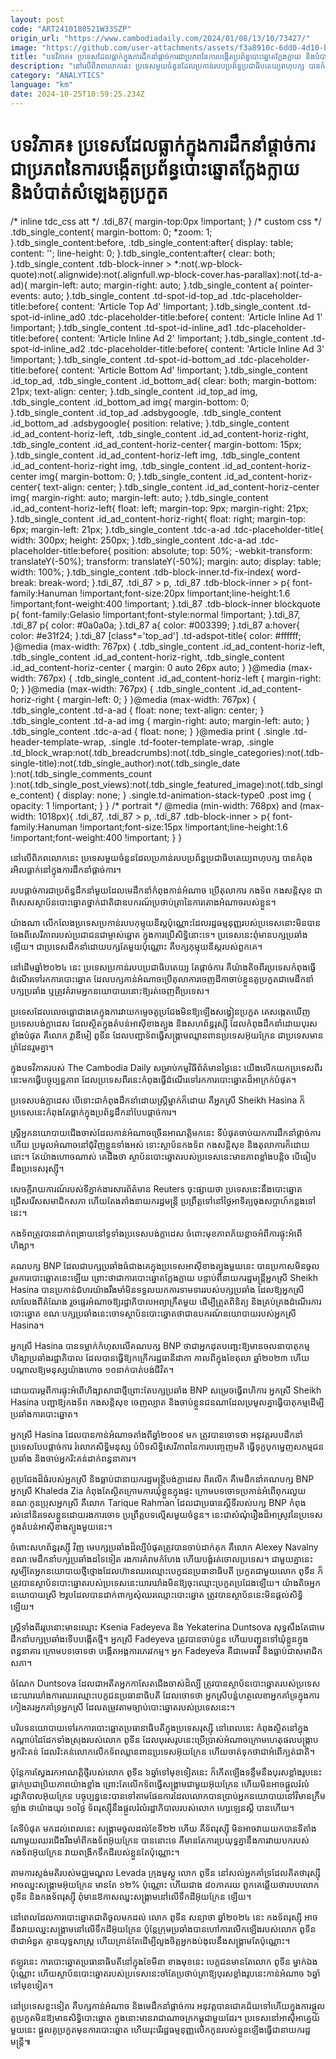 ```yaml
---
layout: post
code: "ART2410180521W33SZP"
origin_url: "https://www.cambodiadaily.com/2024/01/08/13/10/73427/"
image: "https://github.com/user-attachments/assets/f3a8910c-6dd0-4d10-bd64-1f9c8c0ed007"
title: "បទវិភាគ៖ ប្រទេស​ដែល​ធ្លាក់​ក្នុង​ការ​ដឹកនាំ​ផ្ដាច់ការ​ជា​ប្រភព​នៃ​ការ​បង្កើត​ប្រព័ន្ធ​បោះឆ្នោត​ក្លែងក្លាយ និង​បំបាត់​សំឡេង​គូប្រកួត"
description: "នៅ​លើ​ពិភពលោក​នេះ ប្រទេស​មួយ​ចំនួន​ដែល​ប្រកាន់​របប​ប្រព័ន្ធ​ប្រជាធិបតេយ្យ​ពហុបក្ស បាន​កំពុង​រអិល​ធ្លាក់​នៅ​ក្នុង​ការ​ដឹកនាំ​ផ្ដាច់ការ។"
category: "ANALYTICS"
language: "km"
date: 2024-10-25T10:59:25.234Z
---
```


# បទវិភាគ៖ ប្រទេស​ដែល​ធ្លាក់​ក្នុង​ការ​ដឹកនាំ​ផ្ដាច់ការ​ជា​ប្រភព​នៃ​ការ​បង្កើត​ប្រព័ន្ធ​បោះឆ្នោត​ក្លែងក្លាយ និង​បំបាត់​សំឡេង​គូប្រកួត

/\* inline tdc\_css att \*/ .tdi\_87{ margin-top:0px !important; } /\* custom css \*/ .tdb\_single\_content{ margin-bottom: 0; \*zoom: 1; }.tdb\_single\_content:before, .tdb\_single\_content:after{ display: table; content: ''; line-height: 0; }.tdb\_single\_content:after{ clear: both; }.tdb\_single\_content .tdb-block-inner > \*:not(.wp-block-quote):not(.alignwide):not(.alignfull.wp-block-cover.has-parallax):not(.td-a-ad){ margin-left: auto; margin-right: auto; }.tdb\_single\_content a{ pointer-events: auto; }.tdb\_single\_content .td-spot-id-top\_ad .tdc-placeholder-title:before{ content: 'Article Top Ad' !important; }.tdb\_single\_content .td-spot-id-inline\_ad0 .tdc-placeholder-title:before{ content: 'Article Inline Ad 1' !important; }.tdb\_single\_content .td-spot-id-inline\_ad1 .tdc-placeholder-title:before{ content: 'Article Inline Ad 2' !important; }.tdb\_single\_content .td-spot-id-inline\_ad2 .tdc-placeholder-title:before{ content: 'Article Inline Ad 3' !important; }.tdb\_single\_content .td-spot-id-bottom\_ad .tdc-placeholder-title:before{ content: 'Article Bottom Ad' !important; }.tdb\_single\_content .id\_top\_ad, .tdb\_single\_content .id\_bottom\_ad{ clear: both; margin-bottom: 21px; text-align: center; }.tdb\_single\_content .id\_top\_ad img, .tdb\_single\_content .id\_bottom\_ad img{ margin-bottom: 0; }.tdb\_single\_content .id\_top\_ad .adsbygoogle, .tdb\_single\_content .id\_bottom\_ad .adsbygoogle{ position: relative; }.tdb\_single\_content .id\_ad\_content-horiz-left, .tdb\_single\_content .id\_ad\_content-horiz-right, .tdb\_single\_content .id\_ad\_content-horiz-center{ margin-bottom: 15px; }.tdb\_single\_content .id\_ad\_content-horiz-left img, .tdb\_single\_content .id\_ad\_content-horiz-right img, .tdb\_single\_content .id\_ad\_content-horiz-center img{ margin-bottom: 0; }.tdb\_single\_content .id\_ad\_content-horiz-center{ text-align: center; }.tdb\_single\_content .id\_ad\_content-horiz-center img{ margin-right: auto; margin-left: auto; }.tdb\_single\_content .id\_ad\_content-horiz-left{ float: left; margin-top: 9px; margin-right: 21px; }.tdb\_single\_content .id\_ad\_content-horiz-right{ float: right; margin-top: 6px; margin-left: 21px; }.tdb\_single\_content .tdc-a-ad .tdc-placeholder-title{ width: 300px; height: 250px; }.tdb\_single\_content .tdc-a-ad .tdc-placeholder-title:before{ position: absolute; top: 50%; -webkit-transform: translateY(-50%); transform: translateY(-50%); margin: auto; display: table; width: 100%; }.tdb\_single\_content .tdb-block-inner.td-fix-index{ word-break: break-word; }.tdi\_87, .tdi\_87 > p, .tdi\_87 .tdb-block-inner > p{ font-family:Hanuman !important;font-size:20px !important;line-height:1.6 !important;font-weight:400 !important; }.tdi\_87 .tdb-block-inner blockquote p{ font-family:Gelasio !important;font-style:normal !important; }.tdi\_87, .tdi\_87 p{ color: #0a0a0a; }.tdi\_87 a{ color: #003399; }.tdi\_87 a:hover{ color: #e31f24; }.tdi\_87 \[class\*='top\_ad'\] .td-adspot-title{ color: #ffffff; }@media (max-width: 767px) { .tdb\_single\_content .id\_ad\_content-horiz-left, .tdb\_single\_content .id\_ad\_content-horiz-right, .tdb\_single\_content .id\_ad\_content-horiz-center { margin: 0 auto 26px auto; } }@media (max-width: 767px) { .tdb\_single\_content .id\_ad\_content-horiz-left { margin-right: 0; } }@media (max-width: 767px) { .tdb\_single\_content .id\_ad\_content-horiz-right { margin-left: 0; } }@media (max-width: 767px) { .tdb\_single\_content .td-a-ad { float: none; text-align: center; } .tdb\_single\_content .td-a-ad img { margin-right: auto; margin-left: auto; } .tdb\_single\_content .tdc-a-ad { float: none; } }@media print { .single .td-header-template-wrap, .single .td-footer-template-wrap, .single .td\_block\_wrap:not(.tdb\_breadcrumbs):not(.tdb\_single\_categories):not(.tdb-single-title):not(.tdb\_single\_author):not(.tdb\_single\_date ):not(.tdb\_single\_comments\_count ):not(.tdb\_single\_post\_views):not(.tdb\_single\_featured\_image):not(.tdb\_single\_content) { display: none; } .single.td-animation-stack-type0 .post img { opacity: 1 !important; } } /\* portrait \*/ @media (min-width: 768px) and (max-width: 1018px){ .tdi\_87, .tdi\_87 > p, .tdi\_87 .tdb-block-inner > p{ font-family:Hanuman !important;font-size:15px !important;line-height:1.6 !important;font-weight:400 !important; } }

នៅ​លើ​ពិភពលោក​នេះ ប្រទេស​មួយ​ចំនួន​ដែល​ប្រកាន់​របប​ប្រព័ន្ធ​ប្រជាធិបតេយ្យ​ពហុបក្ស បាន​កំពុង​រអិល​ធ្លាក់​នៅ​ក្នុង​ការ​ដឹកនាំ​ផ្ដាច់ការ។

របប​ផ្ដាច់ការ​ជា​ប្រព័ន្ធ​ដឹកនាំ​មួយ​ដែល​មេដឹកនាំ​កំពុង​កាន់​អំណាច ប្រើ​តុលាការ កងទ័ព កង​សន្តិសុខ ជាពិសេស​ស្ថាប័ន​បោះឆ្នោត​ថ្នាក់​ជាតិ​ជា​ឧបករណ៍​ប្រថាប់ត្រា​នៃ​ការ​តោង​អំណាច​របស់​ខ្លួន។

យ៉ាងណា លើកលែង​ប្រទេស​ប្រកាន់​របប​កុម្មុយនីស្ត​ប៉ុណ្ណោះ​ដែល​រដ្ឋធម្មនុញ្ញ​របស់​ប្រទេស​នោះ​មិន​បាន​ចែង​ពី​សេរីភាព​របស់​ប្រជាជន​ជា​ម្ចាស់​ឆ្នោត ក្នុង​ការ​ប្រើ​សិទ្ធិ​នោះ​ទេ។ ប្រទេស​នេះ​ពុំ​មាន​បក្ស​ប្រឆាំង​ឡើយ។ ជា​ប្រទេស​ដឹកនាំ​ដោយ​បក្ស​តែ​មួយ​ប៉ុណ្ណោះ គឺ​បក្ស​កុម្មុយនីស្ត​របស់​ពួកគេ។

នៅ​ដើម​ឆ្នាំ​២០២៤ នេះ ប្រទេស​ប្រកាន់​របប​ប្រជាធិបតេយ្យ តែ​ផ្ដាច់ការ គឺ​យ៉ាងតិច​ពីរ​ប្រទេស​កំពុង​ធ្វើ​ដំណើរ​ទៅ​រក​ការ​បោះឆ្នោត ដែល​បក្ស​កាន់​អំណាច​ប្រើ​តុលាការ​ចេញ​ដីកា​ចាប់​ខ្លួន​គូប្រកួត​ជា​មេដឹកនាំ​បក្ស​ប្រឆាំង ឬ​ត្រូវ​គំរាម​អ្នក​នយោបាយ​នោះ​ឱ្យ​រត់​ចេញពី​ប្រទេស។

ប្រទេស​ដែល​លេចធ្លោ​ជាងគេ​ក្នុង​ការ​វាយ​កម្ទេច​គូប្រជែង​មិន​ឱ្យ​ឡើង​សង្វៀន​ប្រកួត គេ​សង្កេត​ឃើញ​ប្រទេស​បង់ក្លាដេស ដែល​ស្ថិត​ក្នុង​តំបន់​អាស៊ី​ខាងត្បូង និង​សហព័ន្ធ​រុស្ស៊ី ដែល​កំពុង​ដឹកនាំ​ដោយ​បុរស​ខ្លាំង​បំផុត គឺ​លោក វ្លាឌីមៀ ពូទីន ដែល​បញ្ជា​ទ័ព​ធ្វើ​សង្គ្រាម​ឈ្លានពាន​ប្រទេស​អ៊ុយក្រែន ជា​ប្រទេស​មាន​ព្រំដែន​រួម​គ្នា។

ក្នុង​បទវិភាគ​របស់ The Cambodia Daily សម្រាប់​កម្មវិធី​ព័ត៌មាន​ថ្ងៃ​នេះ យើង​លើក​យក​ប្រទេស​ពីរ​នេះ​មក​ធ្វើ​បច្ចុប្បន្នភាព ដែល​ប្រទេស​ពីរ​នេះ​កំពុង​ធ្វើ​ដំណើរ​ទៅ​រក​ការ​បោះឆ្នោត​ដ៏​អាក្រក់​បំផុត។

ប្រទេស​បង់ក្លាដេស បើ​ទោះជា​កំពុង​ដឹកនាំ​ដោយ​ស្ត្រី​ម្នាក់​ក៏ដោយ គឺ​អ្នកស្រី Sheikh Hasina ក៏​ប្រទេស​នេះ​កំពុងតែ​ធ្លាក់​ក្នុង​ប្រព័ន្ធ​ដឹកនាំ​បែប​ផ្ដាច់ការ។

ស្ត្រី​អ្នក​នយោបាយ​ជើងចាស់​ដែល​កាន់​អំណាច​ច្រើន​អាណត្តិ​មក​នេះ ទីបំផុត​ចាប់​យក​ការ​ដឹកនាំ​ផ្ដាច់ការ​ហើយ ប្រមូល​អំណាច​នៅ​ជុំវិញ​ខ្លួន​ទាំងអស់ ទោះ​ស្ថាប័ន​កងទ័ព កង​សន្តិសុខ និង​តុលាការ​ក៏ដោយ​នោះ។ តែ​យ៉ាងហោចណាស់ គេ​ដឹង​ថា ស្ថាប័ន​បោះឆ្នោត​របស់​ប្រទេស​នេះ​មាន​ភាព​ខ្លាំង​បន្តិច បើ​ធៀប​នឹង​ប្រទេស​រុស្ស៊ី។

សេចក្ដី​រាយការណ៍​របស់​ទីភ្នាក់ងារ​សារព័ត៌មាន Reuters ចុះផ្សាយ​ថា ប្រទេស​នេះ​នឹង​បោះឆ្នោត​ជ្រើសរើស​សមាជិក​សភា ហើយ​តែងតាំង​នាយករដ្ឋមន្ត្រី ប្រព្រឹត្ត​ទៅ​នៅ​ថ្ងៃ​អាទិត្យ​ចុង​សប្ដាហ៍​កន្លង​ទៅ​នេះ។

កងទ័ព​ត្រូវ​បាន​ដាក់​ពង្រាយ​នៅ​ទូទាំង​ប្រទេស​បង់ក្លាដេស ចំពោះ​មុខ​ភាព​ភ័យខ្លាច​អំពី​ការ​ផ្ទុះ​អំពើ​ហិង្សា។

គណបក្ស BNP ដែល​ជា​បក្ស​ប្រឆាំង​ធំ​ជាងគេ​ក្នុង​ប្រទេស​អាស៊ី​ខាងត្បូង​មួយ​នេះ បាន​ប្រកាស​មិន​ចូលរួម​ការ​បោះឆ្នោត​នេះ​ឡើយ ព្រោះ​ថា​ជា​ការ​បោះឆ្នោត​ក្លែងក្លាយ បន្ទាប់ពី​នាយករដ្ឋមន្ត្រី​អ្នកស្រី Sheikh Hasina បាន​ប្រកាន់​ជំហរ​យ៉ាង​រឹងមាំ​មិន​ទទួលយក​ការ​ទាមទារ​របស់​បក្ស​ប្រឆាំង ដែល​ឱ្យ​អ្នកស្រី​លាលែង​ពី​តំណែង រួច​ផ្ទេរ​អំណាច​ឱ្យ​រដ្ឋាភិបាល​អព្យាក្រឹត​មួយ ដើម្បី​ត្រួតពិនិត្យ និង​គ្រប់គ្រង​ដំណើរការ​បោះឆ្នោត ខណៈ​បក្ស​ប្រឆាំង​នេះ​ចោទ​ស្ថាប័ន​បោះឆ្នោត​ថា​ជា​ឧបករណ៍​នយោបាយ​របស់​អ្នកស្រី Hasina។

អ្នកស្រី Hasina បាន​ទម្លាក់​កំហុស​លើ​គណបក្ស BNP ថា​ជា​អ្នក​ដុត​បញ្ឆេះ​ឱ្យ​មាន​ចលនា​បាតុកម្ម​ហិង្សា​ប្រឆាំង​រដ្ឋាភិបាល ដែល​បាន​ធ្វើ​ឱ្យ​កក្រើក​រដ្ឋធានី​ដាកា កាលពី​ក្នុង​ខែ​តុលា ឆ្នាំ​២០២៣ ហើយ​បណ្តាល​ឱ្យ​មនុស្ស​យ៉ាងហោច ១០​នាក់​បាត់បង់​ជីវិត។

ដោយ​បារម្ភ​ពី​ការ​ផ្ទុះ​អំពើ​ហិង្សា​សាជាថ្មី​ព្រោះ​តែ​បក្ស​ប្រឆាំង BNP សម្រេច​ធ្វើ​ពហិការ អ្នកស្រី Sheikh Hasina បញ្ជា​ឱ្យ​កងទ័ព កង​សន្តិសុខ ចេញ​ល្បាត និង​ចាប់​ខ្លួន​ជន​ណា​ដែល​ប្រមូល​គ្នា​ធ្វើ​បាតុកម្ម​ដើម្បី​ប្រឆាំង​ការ​បោះឆ្នោត។

អ្នកស្រី Hasina ដែល​បាន​កាន់​អំណាច​តាំងពី​ឆ្នាំ​២០០៩ មក ត្រូវ​បាន​ចោទ​ថា អនុវត្ត​របប​ដឹកនាំ​ប្រទេស​បែប​ផ្ដាច់ការ រំលោភ​សិទ្ធិមនុស្ស បំបិទ​សិទ្ធិ​សេរីភាព​នៃ​ការ​បញ្ចេញមតិ ធ្វើ​ទុក្ខបុកម្នេញ​សកម្មជន​ប្រឆាំង និង​ចាប់​អ្នក​រិះគន់​ដាក់​ពន្ធនាគារ។

គូប្រជែង​ដ៏​ធំ​របស់​អ្នកស្រី និង​ធ្លាប់​ជា​នាយករដ្ឋមន្ត្រី​បង់ក្លាដេស ពីរ​លើក គឺ​មេដឹកនាំ​គណបក្ស BNP អ្នកស្រី Khaleda Zia កំពុងតែ​ស្ថិត​ក្រោម​ការ​ឃុំ​ខ្លួន​ក្នុង​ផ្ទះ ក្រោម​បទ​ចោទប្រកាន់​អំពើពុករលួយ ខណៈ​កូនប្រុស​អ្នកស្រី គឺ​លោក Tarique Rahman ដែល​ជា​ប្រធាន​ស្តីទី​របស់​បក្ស BNP កំពុង​រស់នៅ​និរទេស​ខ្លួន​ដោយ​រង​ការ​ចោទ ប្រព្រឹត្ត​បទល្មើស​មួយ​ចំនួន។ នេះ​ជា​សំណុំរឿង​ដ៏​អាស្រូវ​នៃ​ប្រទេស​ក្នុង​តំបន់​អាស៊ី​ខាងត្បូង​មួយ​នេះ។

ចំពោះ​សហព័ន្ធ​រុស្ស៊ី វិញ មេ​បក្ស​ប្រឆាំង​ដ៏​ល្បី​បំផុត​ត្រូវ​បាន​ចាប់​ដាក់​គុក គឺ​លោក Alexey Navalny ខណៈ​មេដឹកនាំ​បក្ស​ប្រឆាំង​ដទៃ​ទៀត រង​ការ​គំរាមកំហែង ហើយ​បង្ខំ​រត់​ចោល​ប្រទេស។ ជាមួយ​គ្នា​នេះ សូម្បីតែ​អ្នក​នយោបាយ​ថ្មីថ្មោង​ដែល​ហ៊ាន​ឈរឈ្មោះ​បេក្ខជន​ប្រធានាធិបតី ប្រកួត​ជាមួយ​លោក ពូទីន ក៏​ត្រូវ​បាន​ស្ថាប័ន​បោះឆ្នោត​របស់​ប្រទេស​នេះ​ឃារឃាំង​មិន​ឱ្យ​ចុះឈ្មោះ​ប្រកួតប្រជែង​ឡើយ។ យ៉ាងតិច​អ្នក​នយោបាយ​ស្រី ២​រូប​ដែល​បាន​ដាក់​ពាក្យ​សុំ​ឈរឈ្មោះ​បោះឆ្នោត ត្រូវ​បាន​ស្ថាប័ន​នេះ​មិន​ផ្ដល់​សិទ្ធិ​ឡើយ។

ស្ត្រី​ទាំង​ពីរ​រូប​នោះ​មាន​ឈ្មោះ Ksenia Fadeyeva និង Yekaterina Duntsova សុទ្ធសឹងតែ​ជា​មេដឹកនាំ​បក្ស​ប្រឆាំង​ទើប​បង្កើត​ថ្មី។ អ្នកស្រី Fadeyeva ត្រូវ​បាន​ចាប់​ខ្លួន ហើយ​បញ្ជូន​ទៅ​ឃុំ​ខ្លួន​ក្នុង​ពន្ធនាគារ ក្រោម​បទ​ចោទ​ថា បង្កើត​អង្គការ​ភេរវកម្ម។ អ្នក Fadeyeva គឺជា​មេធាវី និង​ធ្លាប់​ជា​សមាជិក​សភា។

ចំណែក Duntsova ដែល​ជា​អតីត​អ្នកកាសែត​ជើងចាស់​ដ៏​ល្បី ត្រូវ​បាន​ស្ថាប័ន​បោះឆ្នោត​របស់​ប្រទេស​នេះ​ឃារឃាំង​ការ​ឈរឈ្មោះ​បេក្ខជន​ប្រធានាធិបតី ដែល​ចោទ​ថា អ្នកស្រី​បន្លំ​ហត្ថលេខា​អ្នកគាំទ្រ​ក្នុង​ការ​កៀងគរ​អ្នកគាំទ្រ​អ្នកស្រី ដែល​តម្រូវ​តាម​ច្បាប់​បោះឆ្នោត​របស់​ប្រទេស​នេះ។

បរិបទ​នយោបាយ​ទៅ​រក​ការ​បោះឆ្នោត​ប្រធានាធិបតី​ក្នុង​ប្រទេស​រុស្ស៊ី នៅ​ពេលនេះ កំពុង​ស្ថិត​នៅ​ក្នុង​កណ្ដាប់ដៃ​ដែក​ទាំងស្រុង​របស់​លោក ពូទីន ដែល​បុរស​រូប​នេះ​ប្រើប្រាស់​អំណាច​ក្រោម​ហេតុផល​បង្ក្រាប​អ្នក​រិះគន់ ដែល​រិះគន់​លោក​លើក​ទ័ព​ឈ្លានពាន​ប្រទេស​អ៊ុយក្រែន ហើយ​ចាត់ទុក​ថា​ជា​អំពើ​ក្បត់​ជាតិ។

ប៉ុន្តែ​ការ​ស្វែងរក​អាណត្តិ​ថ្មី​របស់​លោក ពូទីន ៦​ឆ្នាំ​ទៅ​មុខ​ទៀត​នេះ ក៏​កើតឡើង​ទន្ទឹម​នឹង​បុរស​ខ្លាំង​រូប​នេះ​ធ្លាក់​ប្រជាប្រិយភាព​យ៉ាង​ខ្លាំង ព្រោះតែ​លើក​ទ័ព​ធ្វើ​សង្គ្រាម​ជាមួយ​អ៊ុយក្រែន ហើយ​មិន​អាច​ផ្ដួល​រំលំ​រដ្ឋាភិបាល​អ៊ុយក្រែន បច្ចុប្បន្ន​នេះ​បាន​ទៅ​តាម​ផែនការ​ដែល​លោក​បាន​ប្រាប់​អ្នក​នយោបាយ​នៅ​វិមាន​ក្រឹមឡាំង ថា​យ៉ាង​យូរ ១០​ថ្ងៃ ទ័ព​រុស្ស៊ី​នឹង​ផ្ដួល​រំលំ​រដ្ឋាភិបាល​របស់​លោក ហ្សេឡេនស្គី បាន​ហើយ។

តែ​ទីបំផុត មក​ដល់​ពេលនេះ សង្គ្រាម​ចូល​ដល់​ខែ​ទី​២២ ហើយ គឺ​ទ័ព​រុស្ស៊ី មិន​អាច​វាយ​យក​បាន​ទីតាំង​ណា​មួយ​ឈរជើង​រឹងមាំ​ពី​កងទ័ព​អ៊ុយក្រែន បាន​នោះ​ទេ គឺ​មាន​តែ​ការ​ប្រយុទ្ធ​គ្នា​នឹង​ការ​វាយបក​របស់​កងទ័ព​អ៊ុយក្រែន វាយ​ពង្រីក​ទឹកដី​របស់​ខ្លួន​តែប៉ុណ្ណោះ។

តាម​ការ​ស្ទង់មតិ​របស់​មជ្ឈមណ្ឌល Levada ក្រុង​មូស្គូ លោក ពូទីន នៅ​សល់​អ្នកគាំទ្រ​ដែល​គិត​ថា​រុស្ស៊ី អាច​ឈ្នះ​សង្គ្រាម​អ៊ុយក្រែន មាន​តែ ១២% ប៉ុណ្ណោះ ហើយ​ជាង ៨០​ភាគរយ ពួកគេ​ឆ្លើយ​ថា​របប​លោក ពូទីន និង​កងទ័ព​រុស្ស៊ី ពុំ​មាន​ឱកាស​ឈ្នះ​សង្គ្រាម​នៅ​លើ​ទឹកដី​អ៊ុយក្រែន ឡើយ។

នៅ​ពេល​ដែល​ការ​បោះឆ្នោត​ជាតិ​ចូល​មក​ដល់ លោក ពូទីន សន្យា​ថា ឆ្នាំ​២០២៤ នេះ កងទ័ព​រុស្ស៊ី អាច​នឹង​វាយ​ឈ្នះ​សង្គ្រាម​នៅ​លើ​ទឹកដី​អ៊ុយក្រែន ប៉ុន្តែ​ក្រុម​ប្រឆាំង​បាន​ហៅ​ការ​លើកឡើង​របស់​លោក ពូទីន ថា​ជា​អំនួត គ្មាន​យុទ្ធសាស្ត្រ ហើយ​គ្រាន់តែ​ដើម្បី​លួង​ចិត្ត​អ្នក​ងប់ងុល​នឹង​សង្គ្រាម​តែប៉ុណ្ណោះ។

ឥឡូវ​នេះ ការ​បោះឆ្នោត​ប្រធានាធិបតី​នៅ​ក្នុង​ខែ​មីនា ខាងមុខ​នេះ បេក្ខជន​មាន​តែ​លោក ពូទីន ម្នាក់​ឯង​ប៉ុណ្ណោះ ហើយ​ស្ថាប័ន​បោះឆ្នោត​របស់​ប្រទេស​នេះ​ចាំ​តែ​ប្រថាប់ត្រា​ឱ្យ​បុរស​ខ្លាំង​រូប​នេះ​កាន់​អំណាច ៦​ឆ្នាំ​ទៅ​មុខ​ទៀត។

នៅ​ប្រទេស​ខ្លះ​ទៀត គឺ​បក្ស​កាន់​អំណាច និង​មេដឹកនាំ​ផ្ដាច់ការ អនុវត្ត​បាន​ជោគជ័យ​ទៅ​ហើយ​ក្នុង​ការ​ផ្ដួល​គូប្រកួត​មិន​ឱ្យ​មាន​សិទ្ធិ​បោះឆ្នោត ក្នុង​នោះ​មាន​រាជាណាចក្រ​កម្ពុជា​មួយ​ដែរ។ ប្រទេស​នៅ​អាស៊ី​អាគ្នេយ៍​មួយ​នេះ ផ្ដួល​គូប្រកួត​មុន​ការ​បោះឆ្នោត ហើយ​រុះរើ​រដ្ឋធម្មនុញ្ញ​លើក​កូន​របស់​ខ្លួន​ឡើង​ធ្វើ​ជា​នាយករដ្ឋមន្ត្រី៕